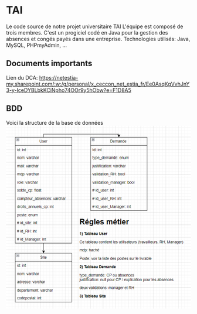 # TAI
Le code source de notre projet universitaire TAI
L'équipe est composé de trois membres.
C'est un progiciel codé en Java pour la gestion des absences et congés payés dans une entreprise.
Technologies utilisés: Java, MySQL, PHPmyAdmin, ...

## Documents importants
Lien du DCA: https://netestia-my.sharepoint.com/:w:/g/personal/x_ceccon_net_estia_fr/Ee0AsqKgVvhJnY3-y-IceDYBLbkKCiNpho74OOr9y5hObw?e=F1D8A5


## BDD
Voici la structure de la base de données
![Drag Racing](Readme/Schema_relationnel_BDD.png)